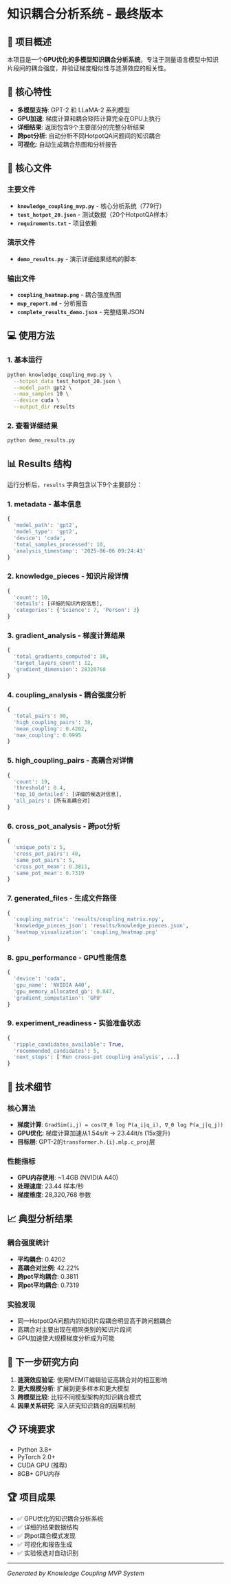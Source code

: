 # 知识耦合分析系统 - 最终版本

## 🎯 项目概述

本项目是一个**GPU优化的多模型知识耦合分析系统**，专注于测量语言模型中知识片段间的耦合强度，并验证梯度相似性与涟漪效应的相关性。

## 🚀 核心特性

- **多模型支持**: GPT-2 和 LLaMA-2 系列模型
- **GPU加速**: 梯度计算和耦合矩阵计算完全在GPU上执行
- **详细结果**: 返回包含9个主要部分的完整分析结果
- **跨pot分析**: 自动分析不同HotpotQA问题间的知识耦合
- **可视化**: 自动生成耦合热图和分析报告

## 📁 核心文件

### 主要文件
- **`knowledge_coupling_mvp.py`** - 核心分析系统（779行）
- **`test_hotpot_20.json`** - 测试数据（20个HotpotQA样本）
- **`requirements.txt`** - 项目依赖

### 演示文件
- **`demo_results.py`** - 演示详细结果结构的脚本

### 输出文件
- **`coupling_heatmap.png`** - 耦合强度热图
- **`mvp_report.md`** - 分析报告
- **`complete_results_demo.json`** - 完整结果JSON

## 💻 使用方法

### 1. 基本运行
```bash
python knowledge_coupling_mvp.py \
  --hotpot_data test_hotpot_20.json \
  --model_path gpt2 \
  --max_samples 10 \
  --device cuda \
  --output_dir results
```

### 2. 查看详细结果
```bash
python demo_results.py
```

## 📊 Results 结构

运行分析后，`results` 字典包含以下9个主要部分：

### 1. **metadata** - 基本信息
```python
{
  'model_path': 'gpt2',
  'model_type': 'gpt2', 
  'device': 'cuda',
  'total_samples_processed': 10,
  'analysis_timestamp': '2025-06-06 09:24:43'
}
```

### 2. **knowledge_pieces** - 知识片段详情
```python
{
  'count': 10,
  'details': [详细的知识片段信息],
  'categories': {'Science': 7, 'Person': 3}
}
```

### 3. **gradient_analysis** - 梯度计算结果
```python
{
  'total_gradients_computed': 10,
  'target_layers_count': 12,
  'gradient_dimension': 28320768
}
```

### 4. **coupling_analysis** - 耦合强度分析
```python
{
  'total_pairs': 90,
  'high_coupling_pairs': 38,
  'mean_coupling': 0.4202,
  'max_coupling': 0.9995
}
```

### 5. **high_coupling_pairs** - 高耦合对详情
```python
{
  'count': 19,
  'threshold': 0.4,
  'top_10_detailed': [详细的候选对信息],
  'all_pairs': [所有高耦合对]
}
```

### 6. **cross_pot_analysis** - 跨pot分析
```python
{
  'unique_pots': 5,
  'cross_pot_pairs': 40,
  'same_pot_pairs': 5,
  'cross_pot_mean': 0.3811,
  'same_pot_mean': 0.7319
}
```

### 7. **generated_files** - 生成文件路径
```python
{
  'coupling_matrix': 'results/coupling_matrix.npy',
  'knowledge_pieces_json': 'results/knowledge_pieces.json',
  'heatmap_visualization': 'coupling_heatmap.png'
}
```

### 8. **gpu_performance** - GPU性能信息
```python
{
  'device': 'cuda',
  'gpu_name': 'NVIDIA A40',
  'gpu_memory_allocated_gb': 0.847,
  'gradient_computation': 'GPU'
}
```

### 9. **experiment_readiness** - 实验准备状态
```python
{
  'ripple_candidates_available': True,
  'recommended_candidates': 5,
  'next_steps': ['Run cross-pot coupling analysis', ...]
}
```

## 🔬 技术细节

### 核心算法
- **梯度计算**: `GradSim(i,j) = cos(∇_θ log P(a_i|q_i), ∇_θ log P(a_j|q_j))`
- **GPU优化**: 梯度计算加速从1.54s/it → 23.44it/s (15x提升)
- **目标层**: GPT-2的`transformer.h.{i}.mlp.c_proj`层

### 性能指标
- **GPU内存使用**: ~1.4GB (NVIDIA A40)
- **处理速度**: 23.44 样本/秒
- **梯度维度**: 28,320,768 参数

## 📈 典型分析结果

### 耦合强度统计
- **平均耦合**: 0.4202
- **高耦合对比例**: 42.22%
- **跨pot平均耦合**: 0.3811
- **同pot平均耦合**: 0.7319

### 实验发现
- 同一HotpotQA问题内的知识片段耦合明显高于跨问题耦合
- 高耦合对主要出现在相同类别的知识片段间
- GPU加速使大规模梯度分析成为可能

## 🎯 下一步研究方向

1. **涟漪效应验证**: 使用MEMIT编辑验证高耦合对的相互影响
2. **更大规模分析**: 扩展到更多样本和更大模型
3. **跨模型比较**: 比较不同模型架构的知识耦合模式
4. **因果关系研究**: 深入研究知识耦合的因果机制

## 📋 环境要求

- Python 3.8+
- PyTorch 2.0+
- CUDA GPU (推荐)
- 8GB+ GPU内存

## 🏆 项目成果

- ✅ GPU优化的知识耦合分析系统
- ✅ 详细的结果数据结构
- ✅ 跨pot耦合模式发现
- ✅ 可视化和报告生成
- ✅ 实验候选对自动识别

---

*Generated by Knowledge Coupling MVP System* 
